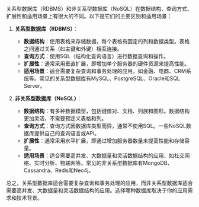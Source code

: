 关系型数据库（RDBMS）和非关系型数据库（NoSQL）在数据结构、查询方式、扩展性和适用场景上有很大的不同。以下是它们的主要区别和适用场景：

1. **关系型数据库（RDBMS）**：
   - **数据结构**：使用表格来存储数据，每个表格有固定的列和数据类型。表格之间通过关系（如主键和外键）相互连接。
   - **查询方式**：使用SQL（结构化查询语言）进行数据查询和操作。
   - **扩展性**：通常采用垂直扩展，即增加单个服务器的硬件资源来提高性能。
   - **适用场景**：适合需要复杂查询和事务处理的应用，如金融、电商、CRM系统等。常见的关系型数据库有MySQL、PostgreSQL、Oracle和SQL Server。

2. **非关系型数据库（NoSQL）**：
   - **数据结构**：有多种数据模型，包括键值对、文档、列族和图形。数据结构更加灵活，不需要预定义表格和列。
   - **查询方式**：查询方式因数据库类型而异，通常不使用SQL。一些NoSQL数据库提供自己的查询语言或API。
   - **扩展性**：通常采用水平扩展，即通过增加服务器数量来提高性能和存储容量。
   - **适用场景**：适合需要高并发、大数据量和灵活数据结构的应用，如社交网络、实时分析、物联网等。常见的非关系型数据库有MongoDB、Cassandra、Redis和Neo4j。

总之，关系型数据库适合需要复杂查询和事务处理的应用，而非关系型数据库适合需要高并发、大数据量和灵活数据结构的应用。选择哪种数据库取决于你的应用需求和技术背景。
